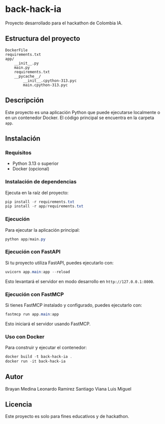 # back-hack-ia

Proyecto desarrollado para el hackathon de Colombia IA.

## Estructura del proyecto

```
DockerFile
requirements.txt
app/
    __init__.py
    main.py
    requirements.txt
    __pycache__/
        __init__.cpython-313.pyc
        main.cpython-313.pyc
```

## Descripción
Este proyecto es una aplicación Python que puede ejecutarse localmente o en un contenedor Docker. El código principal se encuentra en la carpeta `app`.

## Instalación

### Requisitos
- Python 3.13 o superior
- Docker (opcional)

### Instalación de dependencias

Ejecuta en la raíz del proyecto:
```powershell
pip install -r requirements.txt
pip install -r app/requirements.txt
```

### Ejecución

Para ejecutar la aplicación principal:
```powershell
python app/main.py
```

### Ejecución con FastAPI

Si tu proyecto utiliza FastAPI, puedes ejecutarlo con:
```powershell
uvicorn app.main:app --reload
```
Esto levantará el servidor en modo desarrollo en `http://127.0.0.1:8000`.

### Ejecución con FastMCP

Si tienes FastMCP instalado y configurado, puedes ejecutarlo con:
```powershell
fastmcp run app.main:app
```
Esto iniciará el servidor usando FastMCP.

### Uso con Docker

Para construir y ejecutar el contenedor:
```powershell
docker build -t back-hack-ia .
docker run -it back-hack-ia
```

## Autor
Brayan Medina
Leonardo Ramirez
Santiago Viana
Luis Miguel

## Licencia
Este proyecto es solo para fines educativos y de hackathon.
